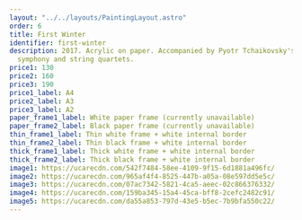 ```yaml
---
layout: "../../layouts/PaintingLayout.astro"
order: 6
title: First Winter
identifier: first-winter
description: 2017. Acrylic on paper. Accompanied by Pyotr Tchaikovsky's first
  symphony and string quartets.
price1: 130
price2: 160
price3: 190
price1_label: A4
price2_label: A3
price3_label: A2
paper_frame1_label: White paper frame (currently unavailable)
paper_frame2_label: Black paper frame (currently unavailable)
thin_frame1_label: Thin white frame + white internal border
thin_frame2_label: Thin black frame + white internal border
thick_frame1_label: Thick white frame + white internal border
thick_frame2_label: Thick black frame + white internal border
image1: https://ucarecdn.com/542f7484-58ee-4109-9f15-6d1881a496fc/
image2: https://ucarecdn.com/965af4f4-8525-447b-a05a-08e597dd5e5c/
image3: https://ucarecdn.com/07ac7342-5821-4ca5-aeec-02c866376332/
image4: https://ucarecdn.com/159ba345-15a4-45ca-bff8-2cefc2482c91/
image5: https://ucarecdn.com/da55a853-797d-43e5-b5ec-7b9bfa550c22/
---
```

